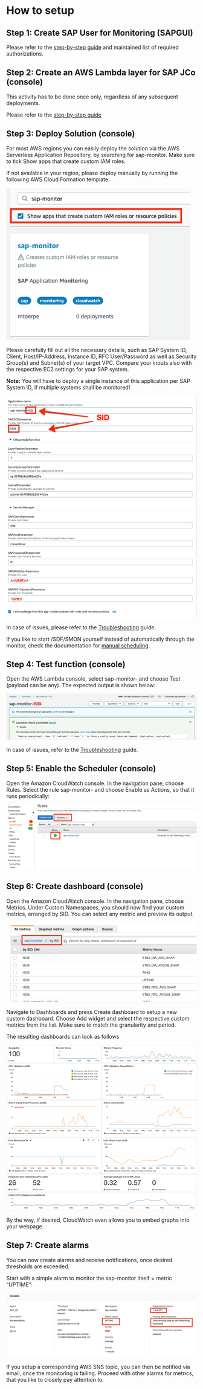 # How to setup

## Step 1: Create SAP User for Monitoring (SAPGUI)

Please refer to the [step-by-step guide](Create_SAP_Monitoring_User.md) and maintained list of required authorizations.

## Step 2: Create an AWS Lambda layer for SAP JCo (console)

This activity has to be done once only, regardless of any subsequent deployments. 

Please refer to the [step-by-step guide](Create_AWS_Lambda_layer_for_SAP_Jco.md)

## Step 3: Deploy Solution (console)

For most AWS regions you can easily deploy the solution via the AWS Serverless Application Repository, by searching for sap-monitor. Make sure to tick Show apps that create custom IAM roles. 

If not available in your region, please deploy manually by running the following AWS Cloud Formation template.

![CWAlarm](../assets/sar.png)

Please carefully fill out all the necessary details, such as SAP System ID, Client, Host/IP-Address, Instance ID, RFC User/Password as well as Security Group(s) and Subnet(s) of your target VPC. Compare your inputs also with the respective EC2 settings for your SAP system. 

**Note:** You will have to deploy a single instance of this application per SAP System ID, if multiple systems shall be monitored!

![CWAlarm](../assets/sam.png)

In case of issues, please refer to the [Troubleshooting](Troubleshooting.md) guide. 

If you like to start /SDF/SMON yourself instead of automatically through the monitor, check the documentation for [manual scheduling](Schedule_SDF_SMON_manually.md).

## Step 4: Test function (console)

Open the AWS Lambda console, select sap-monitor-<SID> and choose Test (payload can be any). The expected output is shown below:

![CWAlarm](../assets/lambda.png)

In case of issues, refer to the [Troubleshooting](Troubleshooting.md) guide.

## Step 5: Enable the Scheduler (console)

Open the Amazon CloudWatch console. In the navigation pane, choose Rules. Select the rule sap-monitor-<SID> and choose Enable as Actions, so that it runs periodically: 

![CWAlarm](../assets/scheduler.png)

## Step 6: Create dashboard (console)

Open the Amazon CloudWatch console. In the navigation pane, choose Metrics. Under Custom Namespaces, you should now find your custom metrics, arranged by SID. You can select any metric and preview its output.

![CWAlarm](../assets/cw_metrics.png)

Navigate to Dashboards and press Create dashboard to setup a new custom dashboard. Choose Add widget and select the respective custom metrics from the list. Make sure to match the granularity and period. 

The resulting dashboards can look as follows

![Dashboard1](../assets/cw_dashboard1.png)
![Dashboard2](../assets/cw_dashboard2.png)

By the way, if desired, CloudWatch even allows you to embed graphs into your webpage.

## Step 7: Create alarms

You can now create alarms and receive notifications, once desired thresholds are exceeded.

Start with a simple alarm to monitor the sap-monitor itself = metric “UPTIME”:
 
![CWAlarm](../assets/cw_alarm.png)

If you setup a corresponding AWS SNS topic, you can then be notified via email, once the monitoring is failing. Proceed with other alarms for metrics, that you like to closely pay attention to.